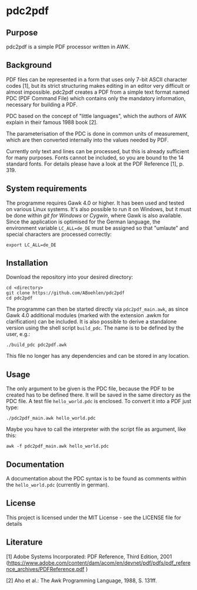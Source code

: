 # pdc2pdf

## Purpose
pdc2pdf is a simple PDF processor written in AWK.

## Background
PDF files can be represented in a form that uses only 7-bit ASCII character codes \[1\], but its strict structuring makes editing in an editor very difficult or almost impossible. pdc2pdf creates a PDF from a simple text format named PDC (PDF Command File) which contains only the mandatory information, necessary for building a PDF. 

PDC based on the concept of "little languages", which the authors of AWK explain in their famous 1988 book \[2\].

The parameterisation of the PDC is done in common units of measurement, which are then converted internally into the values needed by PDF.

Currently only text and lines can be processed, but this is already sufficient for many purposes. Fonts cannot be included, so you are bound to the 14 standard fonts. For details please have a look at the PDF Reference \[1\], p. 319.

## System requirements

The programme requires Gawk 4.0 or higher. It has been used and tested on various Linux systems. It's also possible to run it on Windows, but it must be done within _git for Windows_ or _Cygwin_, where Gawk is also available. Since the application is optimised for the German language, the environment variable `LC_ALL=de_DE` must be assigned so that "umlaute" and special characters are processed correctly:

```
export LC_ALL=de_DE
```

## Installation

Download the repository into your desired directory:

```
cd <directory>
git clone https://github.com/ABoehlen/pdc2pdf
cd pdc2pdf
```

The programme can then be started directly via `pdc2pdf_main.awk`, as since Gawk 4.0 additional modules (marked with the extension .awkm for clarification) can be included. It is also possible to derive a standalone version using the shell script `build_pdc`. The name is to be defined by the user, e.g.:

```
./build_pdc pdc2pdf.awk
```

This file no longer has any dependencies and can be stored in any location.

## Usage

The only argument to be given is the PDC file, because the PDF to be created has to be defined there. It will be saved in the same directory as the PDC file. A test file `hello_world.pdc` is enclosed. To convert it into a PDF just type:

```
./pdc2pdf_main.awk hello_world.pdc
```

Maybe you have to call the interpreter with the script file as argument, like this:

```
awk -f pdc2pdf_main.awk hello_world.pdc
```

## Documentation

A documentation about the PDC syntax is to be found as comments within the `hello_world.pdc` (currently in german).

## License

This project is licensed under the MIT License - see the LICENSE file for details

## Literature
\[1\] Adobe Systems Incorporated: PDF Reference, Third Edition, 2001 (https://www.adobe.com/content/dam/acom/en/devnet/pdf/pdfs/pdf_reference_archives/PDFReference.pdf )

\[2\] Aho et al.: The Awk Programming Language, 1988, S. 131ff.

